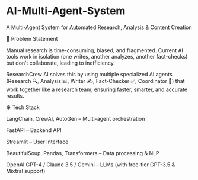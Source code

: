 # AI-Multi-Agent-System

A Multi-Agent System for Automated Research, Analysis & Content Creation

📌 Problem Statement

Manual research is time-consuming, biased, and fragmented. Current AI tools work in isolation (one writes, another analyzes, another fact-checks) but don’t collaborate, leading to inefficiency.

ResearchCrew AI solves this by using multiple specialized AI agents (Research 🔍, Analysis 📊, Writer ✍️, Fact-Checker ✅, Coordinator 🎯) that work together like a research team, ensuring faster, smarter, and accurate results.

⚙️ Tech Stack

LangChain, CrewAI, AutoGen – Multi-agent orchestration

FastAPI – Backend API

Streamlit – User Interface

BeautifulSoup, Pandas, Transformers – Data processing & NLP

OpenAI GPT-4 / Claude 3.5 / Gemini – LLMs (with free-tier GPT-3.5 & Mixtral support)
